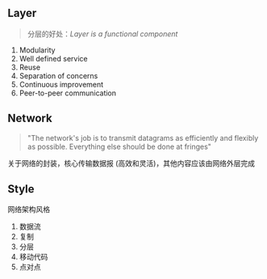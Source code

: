 ## Layer

> 分层的好处：_Layer is a functional component_

  1. Modularity
  2. Well defined service
  3. Reuse
  4. Separation of concerns
  5. Continuous improvement
  6. Peer-to-peer communication

## Network

> "The network's job is to transmit datagrams as efficiently and flexibly as possible. Everything else should be done at fringes"

关于网络的封装，核心传输数据报 (高效和灵活)，其他内容应该由网络外层完成

## Style

网络架构风格

  1. 数据流
  2. 复制
  3. 分层
  4. 移动代码
  5. 点对点
